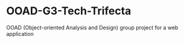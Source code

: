 # OOAD-G3-Tech-Trifecta
OOAD (Object-oriented Analysis and Design) group project for a web application
